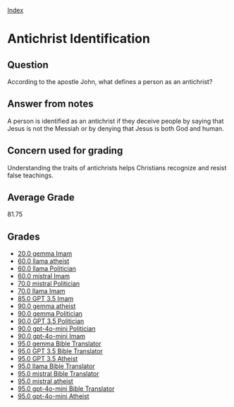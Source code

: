 
[Index](../index.md)
# Antichrist Identification
## Question
According to the apostle John, what defines a person as an antichrist?

## Answer from notes
A person is identified as an antichrist if they deceive people by saying that Jesus is not the Messiah or by denying that Jesus is both God and human.

## Concern used for grading
Understanding the traits of antichrists helps Christians recognize and resist false teachings.

## Average Grade
81.75

## Grades
 * [20.0 gemma Imam](../answers/gemma_Imam/Antichrist_Identification.md)
 * [60.0 llama atheist](../answers/llama_atheist/Antichrist_Identification.md)
 * [60.0 llama Politician](../answers/llama_Politician/Antichrist_Identification.md)
 * [60.0 mistral Imam](../answers/mistral_Imam/Antichrist_Identification.md)
 * [70.0 mistral Politician](../answers/mistral_Politician/Antichrist_Identification.md)
 * [70.0 llama Imam](../answers/llama_Imam/Antichrist_Identification.md)
 * [85.0 GPT 3.5 Imam](../answers/GPT_3.5_Imam/Antichrist_Identification.md)
 * [90.0 gemma atheist](../answers/gemma_atheist/Antichrist_Identification.md)
 * [90.0 gemma Politician](../answers/gemma_Politician/Antichrist_Identification.md)
 * [90.0 GPT 3.5 Politician](../answers/GPT_3.5_Politician/Antichrist_Identification.md)
 * [90.0 gpt-4o-mini Politician](../answers/gpt-4o-mini_Politician/Antichrist_Identification.md)
 * [90.0 gpt-4o-mini Imam](../answers/gpt-4o-mini_Imam/Antichrist_Identification.md)
 * [95.0 gemma Bible Translator](../answers/gemma_Bible_Translator/Antichrist_Identification.md)
 * [95.0 GPT 3.5 Bible Translator](../answers/GPT_3.5_Bible_Translator/Antichrist_Identification.md)
 * [95.0 GPT 3.5 Atheist](../answers/GPT_3.5_Atheist/Antichrist_Identification.md)
 * [95.0 llama Bible Translator](../answers/llama_Bible_Translator/Antichrist_Identification.md)
 * [95.0 mistral Bible Translator](../answers/mistral_Bible_Translator/Antichrist_Identification.md)
 * [95.0 mistral atheist](../answers/mistral_atheist/Antichrist_Identification.md)
 * [95.0 gpt-4o-mini Bible Translator](../answers/gpt-4o-mini_Bible_Translator/Antichrist_Identification.md)
 * [95.0 gpt-4o-mini Atheist](../answers/gpt-4o-mini_Atheist/Antichrist_Identification.md)
